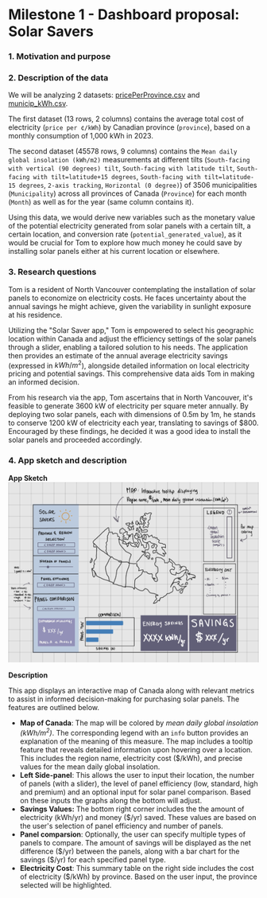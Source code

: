 # Milestone 1 - Dashboard proposal: Solar Savers 

### 1. Motivation and purpose
### 2. Description of the data

We will be analyzing 2 datasets: [pricePerProvince.csv](https://www.energyhub.org/electricity-prices/) and [municip_kWh.csv](https://open.canada.ca/data/en/dataset/8b434ac7-aedb-4698-90df-ba77424a551f/resource/b4b8ede1-512c-4e6f-92af-d0ff38cf4de5). 

The first dataset (13 rows, 2 columns) contains the average total cost of electricity (`price per ¢/kWh`) by Canadian province (`province`), based on a monthly consumption of 1,000 kWh in 2023.

The second dataset (45578 rows, 9 columns) contains the `Mean daily global insolation (kWh/m2)` measurements at different tilts (`South-facing with vertical (90 degrees) tilt`, `South-facing with latitude tilt`, `South-facing with tilt=latitude+15 degrees`, `South-facing with tilt=latitude-15 degrees`, `2-axis tracking`, `Horizontal (0 degree)`) of 3506 municipalities (`Municipality`) across all provinces of Canada (`Province`) for each month (`Month`) as well as for the year (same column contains it).

Using this data, we would derive new variables such as the monetary value of the potential electricity generated from solar panels with a certain tilt, a certain location, and conversion rate (`potential_generated_value`), as it would be crucial for Tom to explore how much money he could save by installing solar panels either at his current location or elsewhere.

### 3. Research questions

Tom is a resident of North Vancouver contemplating the installation of solar panels to economize on electricity costs. He faces uncertainty about the annual savings he might achieve, given the variability in sunlight exposure at his residence.  
  
Utilizing the "Solar Saver app," Tom is empowered to select his geographic location within Canada and adjust the efficiency settings of the solar panels through a slider, enabling a tailored solution to his needs. The application then provides an estimate of the annual average electricity savings (expressed in $kWh/m^2$), alongside detailed information on local electricity pricing and potential savings. This comprehensive data aids Tom in making an informed decision.  
  
From his research via the app, Tom ascertains that in North Vancouver, it's feasible to generate 3600 kW of electricity per square meter annually. By deploying two solar panels, each with dimensions of 0.5m by 1m, he stands to conserve 1200 kW of electricity each year, translating to savings of $800. Encouraged by these findings, he decided it was a good idea to install the solar panels and proceeded accordingly.

### 4. App sketch and description

**App Sketch**
![Sketch](/img/sketch.png)

**Description** 

This app displays an interactive map of Canada along with relevant metrics to assist in informed decision-making for purchasing solar panels. The features are outlined below. 
- **Map of Canada**: The map will be colored by *mean daily global insolation (kWh/m<sup>2</sup>)*. The corresponding legend with an `info` button provides an explanation of the meaning of this measure. The map includes a tooltip feature that reveals detailed information upon hovering over a location. This includes the region name, electricity cost ($/kWh), and precise values for the mean daily global insolation.
- **Left Side-panel**: This allows the user to input their location, the number of panels (with a slider), the level of panel efficiency (low, standard, high and premium) and an optional input for solar panel comparison. Based on these inputs the graphs along the bottom will adjust. 
- **Savings Values:** The bottom right corner includes the the amount of electricity (kWh/yr) and money ($/yr) saved. These values are based on the user's selection of panel efficiency and number of panels. 
- **Panel comparsion**: Optionally, the user can specify multiple types of panels to compare. The amount of savings will be displayed as the net difference (\$/yr) between the panels, along with a bar chart for the savings (\$/yr) for each specified panel type.
- **Electricity Cost**: This summary table on the right side includes the cost of electricity ($/kWh) by province. Based on the user input, the province selected will be highlighted. 